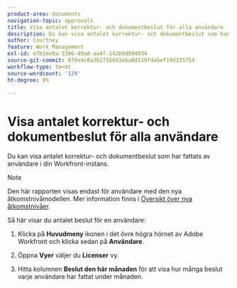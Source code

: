 ```yaml
---
product-area: documents
navigation-topic: approvals
title: Visa antalet korrektur- och dokumentbeslut för alla användare
description: Du kan visa antalet korrektur- och dokumentbeslut som har fattats av användare i din Workfront-instans.
author: Courtney
feature: Work Management
exl-id: e7b1ee0a-3306-49a8-aa4f-142b9d894834
source-git-commit: 870e4c0a3627558d1eba0d119f4abef19d135754
workflow-type: tm+mt
source-wordcount: '129'
ht-degree: 0%

---
```


# Visa antalet korrektur- och dokumentbeslut för alla användare

Du kan visa antalet korrektur- och dokumentbeslut som har fattats av användare i din Workfront-instans.

>[!NOTE]
>
>Den här rapporten visas endast för användare med den nya åtkomstnivåmodellen. Mer information finns i [Översikt över nya åtkomstnivåer](/help/quicksilver/administration-and-setup/add-users/how-access-levels-work/access-level-overview.md).

Så här visar du antalet beslut för en användare:

1. Klicka på **Huvudmeny** ikonen i det övre högra hörnet av Adobe Workfront och klicka sedan på **Användare**.

1. Öppna **Vyer** väljer du **Licenser** vy.

1. Hitta kolumnen **Beslut den här månaden** för att visa hur många beslut varje användare har fattat under månaden.
